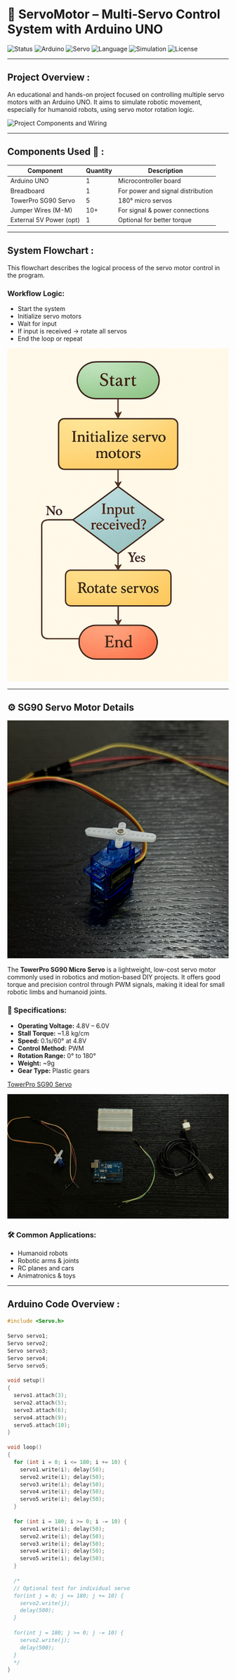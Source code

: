 # 🤖 ServoMotor – Multi-Servo Control System with Arduino UNO

![Status](https://img.shields.io/badge/status-in_progress-blue)
![Arduino](https://img.shields.io/badge/Arduino-UNO-blue)
![Servo](https://img.shields.io/badge/Servo-SG90-orange)
![Language](https://img.shields.io/badge/Language-C++-brightgreen)
![Simulation](https://img.shields.io/badge/Simulation-Tinkercad-green)
![License](https://img.shields.io/badge/license-MIT-lightgrey)

---

##  Project Overview :

An educational and hands-on project focused on controlling multiple servo motors with an Arduino UNO. It aims to simulate robotic movement, especially for humanoid robots, using servo motor rotation logic.



![Project Components and Wiring](ServoMotor.gif)

---

##  Components Used 🧩 :

| Component               | Quantity | Description                          |
|------------------------|----------|--------------------------------------|
| Arduino UNO            | 1        | Microcontroller board                |
| Breadboard             | 1        | For power and signal distribution    |
| TowerPro SG90 Servo    | 5        | 180° micro servos                    |
| Jumper Wires (M-M)     | 10+      | For signal & power connections       |
| External 5V Power (opt)| 1        | Optional for better torque           |

---

##  System Flowchart :

This flowchart describes the logical process of the servo motor control in the program.

###  Workflow Logic:
- Start the system  
- Initialize servo motors  
- Wait for input  
- If input is received → rotate all servos  
- End the loop or repeat


![Flowchart](FlowChart.png)

---

## ⚙️ SG90 Servo Motor Details



![Tower](TheServoMotor.jpg)

The **TowerPro SG90 Micro Servo** is a lightweight, low-cost servo motor commonly used in robotics and motion-based DIY projects. It offers good torque and precision control through PWM signals, making it ideal for small robotic limbs and humanoid joints.

### 📌 Specifications:

- **Operating Voltage:** 4.8V – 6.0V  
- **Stall Torque:** ~1.8 kg/cm  
- **Speed:** 0.1s/60° at 4.8V  
- **Control Method:** PWM  
- **Rotation Range:** 0° to 180°  
- **Weight:** ~9g  
- **Gear Type:** Plastic gears

[TowerPro SG90 Servo](Thecomponent.jpg)

![TowerPro SG90 Servo](Thecomponent.jpg)

### 🛠️ Common Applications:

- Humanoid robots  
- Robotic arms & joints  
- RC planes and cars  
- Animatronics & toys

---

##  Arduino Code Overview :

```cpp
#include <Servo.h>

Servo servo1;
Servo servo2;
Servo servo3;
Servo servo4;
Servo servo5;

void setup()
{
  servo1.attach(3);
  servo2.attach(5);
  servo3.attach(6);
  servo4.attach(9);
  servo5.attach(10);
}

void loop()
{
  for (int i = 0; i <= 180; i += 10) {
    servo1.write(i); delay(50);
    servo2.write(i); delay(50);
    servo3.write(i); delay(50);
    servo4.write(i); delay(50);
    servo5.write(i); delay(50);
  }

  for (int i = 180; i >= 0; i -= 10) {
    servo1.write(i); delay(50);
    servo2.write(i); delay(50);
    servo3.write(i); delay(50);
    servo4.write(i); delay(50);
    servo5.write(i); delay(50);
  }

  /*
  // Optional test for individual servo
  for(int j = 0; j <= 180; j += 10) {
    servo2.write(j);
    delay(500);
  }

  for(int j = 180; j >= 0; j -= 10) {
    servo2.write(j);
    delay(500);
  }
  */
}
